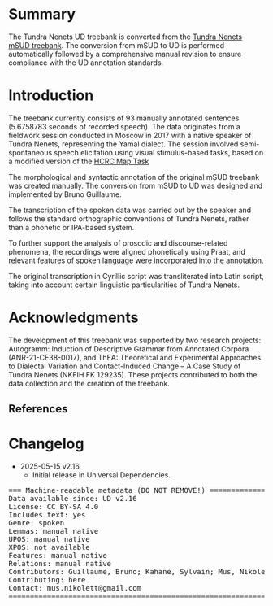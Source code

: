 # Summary

The Tundra Nenets UD treebank is converted from the [Tundra Nenets mSUD treebank](https://github.com/surfacesyntacticud/mSUD_Nenets-Tundra). The conversion from mSUD to UD is performed automatically followed by a comprehensive manual revision to ensure compliance with the UD annotation standards.

# Introduction

The treebank currently consists of 93 manually annotated sentences (5.6758783 seconds of recorded speech). The data originates from a fieldwork session conducted in Moscow in 2017 with a native speaker of Tundra Nenets, representing the Yamal dialect. The session involved semi-spontaneous speech elicitation using visual stimulus-based tasks, based on a modified version of the [HCRC Map Task](https://groups.inf.ed.ac.uk/maptask/maptasknxt.html)

The morphological and syntactic annotation of the original mSUD treebank was created manually. The conversion from mSUD to UD was designed and implemented by Bruno Guillaume.

The transcription of the spoken data was carried out by the speaker and follows the standard orthographic conventions of Tundra Nenets, rather than a phonetic or IPA-based system.

To further support the analysis of prosodic and discourse-related phenomena, the recordings were aligned phonetically using Praat, and relevant features of spoken language were incorporated into the annotation.

The original transcription in Cyrillic script was transliterated into Latin script, taking into account certain linguistic particularities of Tundra Nenets.

# Acknowledgments

The development of this treebank was supported by two research projects: Autogramm: Induction of Descriptive Grammar from Annotated Corpora (ANR-21-CE38-0017), and ThEA: Theoretical and Experimental Approaches to Dialectal Variation and Contact-Induced Change – A Case Study of Tundra Nenets (NKFIH FK 129235). These projects contributed to both the data collection and the creation of the treebank.

## References



# Changelog

* 2025-05-15 v2.16
  * Initial release in Universal Dependencies.


<pre>
=== Machine-readable metadata (DO NOT REMOVE!) ================================
Data available since: UD v2.16
License: CC BY-SA 4.0
Includes text: yes
Genre: spoken
Lemmas: manual native
UPOS: manual native
XPOS: not available
Features: manual native
Relations: manual native
Contributors: Guillaume, Bruno; Kahane, Sylvain; Mus, Nikolett; Zeman, Daniel
Contributing: here
Contact: mus.nikolett@gmail.com
===============================================================================
</pre>
